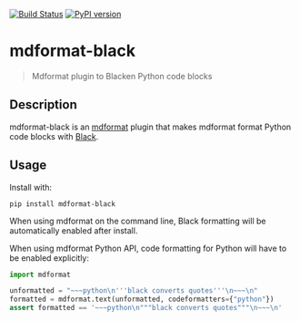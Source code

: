 [![Build Status](https://github.com/hukkinj1/mdformat-black/workflows/Tests/badge.svg?branch=master)](<https://github.com/hukkinj1/mdformat-black/actions?query=workflow%3ATests+branch%3Amaster+event%3Apush>)
[![PyPI version](https://badge.fury.io/py/mdformat-black.svg)](<https://badge.fury.io/py/mdformat-black>)

# mdformat-black
> Mdformat plugin to Blacken Python code blocks

## Description
mdformat-black is an [mdformat](https://github.com/executablebooks/mdformat) plugin
that makes mdformat format Python code blocks with [Black](https://github.com/psf/black).
## Usage
Install with:
```console
pip install mdformat-black
```

When using mdformat on the command line, Black formatting will be automatically enabled after install.

When using mdformat Python API, code formatting for Python will have to be enabled explicitly:
```python
import mdformat

unformatted = "~~~python\n'''black converts quotes'''\n~~~\n"
formatted = mdformat.text(unformatted, codeformatters={"python"})
assert formatted == '~~~python\n"""black converts quotes"""\n~~~\n'
```
